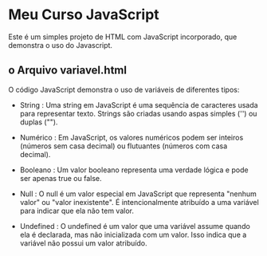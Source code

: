 # Meu Curso JavaScript 

Este é um simples projeto de HTML com JavaScript incorporado, que demonstra o uso do Javascript.

## o Arquivo variavel.html 

O código JavaScript demonstra o uso de variáveis de diferentes tipos:

* String :
Uma string em JavaScript é uma sequência de caracteres usada para representar texto. Strings são criadas usando aspas simples ('') ou duplas ("").

* Numérico :
Em JavaScript, os valores numéricos podem ser inteiros (números sem casa decimal) ou flutuantes (números com casa decimal).

* Booleano :
Um valor booleano representa uma verdade lógica e pode ser apenas true ou false.

* Null : 
O null é um valor especial em JavaScript que representa "nenhum valor" ou "valor inexistente". É intencionalmente atribuído a uma variável para indicar que ela não tem valor.

* Undefined :
O undefined é um valor que uma variável assume quando ela é declarada, mas não inicializada com um valor. Isso indica que a variável não possui um valor atribuído.

